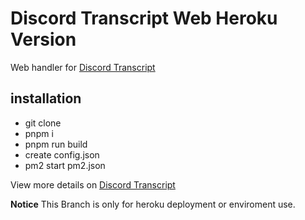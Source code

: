 # Discord Transcript Web Heroku Version

Web handler for [Discord Transcript](https://github.com/JustBeingAbdi/Discord-Transcript)

## installation

 - git clone
 - pnpm i
 - pnpm run build
 - create config.json
 - pm2 start pm2.json


View more details on [Discord Transcript](https://github.com/JustBeingAbdi/Discord-Transcript)


**Notice** This Branch is only for heroku deployment or enviroment use.
